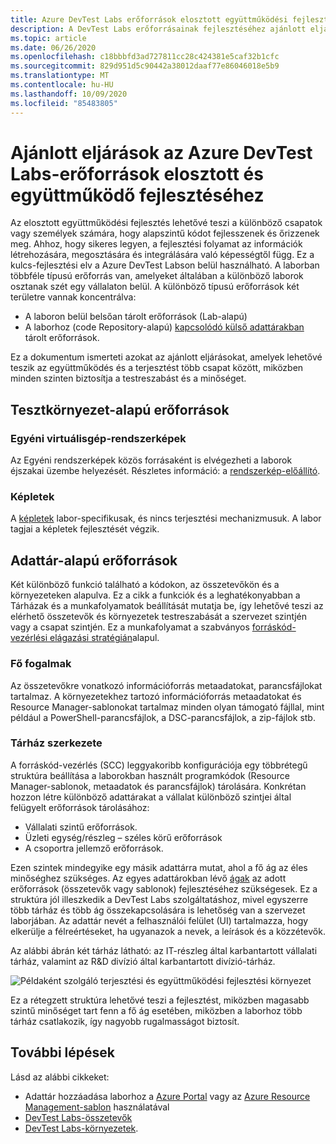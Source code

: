 ```yaml
---
title: Azure DevTest Labs erőforrások elosztott együttműködési fejlesztése
description: A DevTest Labs erőforrásainak fejlesztéséhez ajánlott eljárásokat biztosít egy elosztott és együttműködő fejlesztési környezet beállításához.
ms.topic: article
ms.date: 06/26/2020
ms.openlocfilehash: c18bbbfd3ad727811cc28c424381e5caf32b1cfc
ms.sourcegitcommit: 829d951d5c90442a38012daaf77e86046018e5b9
ms.translationtype: MT
ms.contentlocale: hu-HU
ms.lasthandoff: 10/09/2020
ms.locfileid: "85483805"
---
```

# <a name="best-practices-for-distributed-and-collaborative-development-of-azure-devtest-labs-resources"></a>Ajánlott eljárások az Azure DevTest Labs-erőforrások elosztott és együttműködő fejlesztéséhez
Az elosztott együttműködési fejlesztés lehetővé teszi a különböző csapatok vagy személyek számára, hogy alapszintű kódot fejlesszenek és őrizzenek meg. Ahhoz, hogy sikeres legyen, a fejlesztési folyamat az információk létrehozására, megosztására és integrálására való képességtől függ. Ez a kulcs-fejlesztési elv a Azure DevTest Labson belül használható. A laborban többféle típusú erőforrás van, amelyeket általában a különböző laborok osztanak szét egy vállalaton belül. A különböző típusú erőforrások két területre vannak koncentrálva:

- A laboron belül belsőan tárolt erőforrások (Lab-alapú)
- A laborhoz (code Repository-alapú) [kapcsolódó külső adattárakban](devtest-lab-add-artifact-repo.md) tárolt erőforrások. 

Ez a dokumentum ismerteti azokat az ajánlott eljárásokat, amelyek lehetővé teszik az együttműködés és a terjesztést több csapat között, miközben minden szinten biztosítja a testreszabást és a minőséget.

## <a name="lab-based-resources"></a>Tesztkörnyezet-alapú erőforrások

### <a name="custom-virtual-machine-images"></a>Egyéni virtuálisgép-rendszerképek
Az Egyéni rendszerképek közös forrásaként is elvégezheti a laborok éjszakai üzembe helyezését. Részletes információ: a [rendszerkép-előállító](image-factory-create.md).    

### <a name="formulas"></a>Képletek
A [képletek](devtest-lab-manage-formulas.md) labor-specifikusak, és nincs terjesztési mechanizmusuk. A labor tagjai a képletek fejlesztését végzik. 

## <a name="code-repository-based-resources"></a>Adattár-alapú erőforrások
Két különböző funkció található a kódokon, az összetevőkön és a környezeteken alapulva. Ez a cikk a funkciók és a leghatékonyabban a Tárházak és a munkafolyamatok beállítását mutatja be, így lehetővé teszi az elérhető összetevők és környezetek testreszabását a szervezet szintjén vagy a csapat szintjén.  Ez a munkafolyamat a szabványos [forráskód-vezérlési elágazási stratégián](/azure/devops/repos/tfvc/branching-strategies-with-tfvc?view=azure-devops)alapul. 

### <a name="key-concepts"></a>Fő fogalmak
Az összetevőkre vonatkozó információforrás metaadatokat, parancsfájlokat tartalmaz. A környezetekhez tartozó információforrás metaadatokat és Resource Manager-sablonokat tartalmaz minden olyan támogató fájllal, mint például a PowerShell-parancsfájlok, a DSC-parancsfájlok, a zip-fájlok stb.  

### <a name="repository-structure"></a>Tárház szerkezete  
A forráskód-vezérlés (SCC) leggyakoribb konfigurációja egy többrétegű struktúra beállítása a laborokban használt programkódok (Resource Manager-sablonok, metaadatok és parancsfájlok) tárolására. Konkrétan hozzon létre különböző adattárakat a vállalat különböző szintjei által felügyelt erőforrások tárolásához:   

- Vállalati szintű erőforrások.
- Üzleti egység/részleg – széles körű erőforrások
- A csoportra jellemző erőforrások.

Ezen szintek mindegyike egy másik adattárra mutat, ahol a fő ág az éles minőséghez szükséges. Az egyes adattárokban lévő [ágak](/azure/devops/repos/git/git-branching-guidance?view=azure-devops) az adott erőforrások (összetevők vagy sablonok) fejlesztéséhez szükségesek. Ez a struktúra jól illeszkedik a DevTest Labs szolgáltatáshoz, mivel egyszerre több tárház és több ág összekapcsolására is lehetőség van a szervezet laborjában. Az adattár nevét a felhasználói felület (UI) tartalmazza, hogy elkerülje a félreértéseket, ha ugyanazok a nevek, a leírások és a közzétevők.
     
Az alábbi ábrán két tárház látható: az IT-részleg által karbantartott vállalati tárház, valamint az R&D divízió által karbantartott divízió-tárház.

![Példaként szolgáló terjesztési és együttműködési fejlesztési környezet](./media/best-practices-distributive-collaborative-dev-env/distributive-collaborative-dev-env.png)
   
Ez a rétegzett struktúra lehetővé teszi a fejlesztést, miközben magasabb szintű minőséget tart fenn a fő ág esetében, miközben a laborhoz több tárház csatlakozik, így nagyobb rugalmasságot biztosít.

## <a name="next-steps"></a>További lépések    
Lásd az alábbi cikkeket:

- Adattár hozzáadása laborhoz a [Azure Portal](devtest-lab-add-artifact-repo.md) vagy az [Azure Resource Management-sablon](add-artifact-repository.md) használatával
- [DevTest Labs-összetevők](devtest-lab-artifact-author.md)
- [DevTest Labs-környezetek](devtest-lab-create-environment-from-arm.md).
